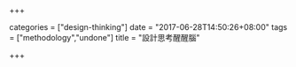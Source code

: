 +++

categories = ["design-thinking"]
date = "2017-06-28T14:50:26+08:00"
tags = ["methodology","undone"]
title = "設計思考醒醒腦"

+++

<!--more-->
